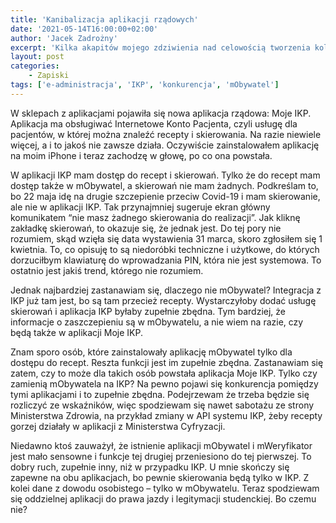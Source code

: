 ```yaml
---
title: 'Kanibalizacja aplikacji rządowych'
date: '2021-05-14T16:00:00+02:00'
author: 'Jacek Zadrożny'
excerpt: 'Kilka akapitów mojego zdziwienia nad celowością tworzenia kolejnych aplikacji rządowych. Co ma IKP, czego nie ma mObywatel?'
layout: post
categories:
    - Zapiski
tags: ['e-administracja', 'IKP', 'konkurencja', 'mObywatel']
---
```


W sklepach z aplikacjami pojawiła się nowa aplikacja rządowa: Moje IKP. Aplikacja ma obsługiwać Internetowe Konto Pacjenta, czyli usługę dla pacjentów, w której można znaleźć recepty i skierowania. Na razie niewiele więcej, a i to jakoś nie zawsze działa. Oczywiście zainstalowałem aplikację na moim iPhone i teraz zachodzę w głowę, po co ona powstała.

W aplikacji IKP mam dostęp do recept i skierowań. Tylko że do recept mam dostęp także w mObywatel, a skierowań nie mam żadnych. Podkreślam to, bo 22 maja idę na drugie szczepienie przeciw Covid-19 i mam skierowanie, ale nie w aplikacji IKP. Tak przynajmniej sugeruje ekran główny komunikatem “nie masz żadnego skierowania do realizacji”. Jak kliknę zakładkę skierowań, to okazuje się, że jednak jest. Do tej pory nie rozumiem, skąd wzięła się data wystawienia 31 marca, skoro zgłosiłem się 1 kwietnia. To, co opisuję to są niedoróbki techniczne i użytkowe, do których dorzuciłbym klawiaturę do wprowadzania PIN, która nie jest systemowa. To ostatnio jest jakiś trend, którego nie rozumiem.

Jednak najbardziej zastanawiam się, dlaczego nie mObywatel? Integracja z IKP już tam jest, bo są tam przecież recepty. Wystarczyłoby dodać usługę skierowań i aplikacja IKP byłaby zupełnie zbędna. Tym bardziej, że informacje o zaszczepieniu są w mObywatelu, a nie wiem na razie, czy będą także w aplikacji Moje IKP.

Znam sporo osób, które zainstalowały aplikację mObywatel tylko dla dostępu do recept. Reszta funkcji jest im zupełnie zbędna. Zastanawiam się zatem, czy to może dla takich osób powstała aplikacja Moje IKP. Tylko czy zamienią mObywatela na IKP? Na pewno pojawi się konkurencja pomiędzy tymi aplikacjami i to zupełnie zbędna. Podejrzewam że trzeba będzie się rozliczyć ze wskaźników, więc spodziewam się nawet sabotażu ze strony Ministerstwa Zdrowia, na przykład zmiany w API systemu IKP, żeby recepty gorzej działały w aplikacji z Ministerstwa Cyfryzacji.

Niedawno ktoś zauważył, że istnienie aplikacji mObywatel i mWeryfikator jest mało sensowne i funkcje tej drugiej przeniesiono do tej pierwszej. To dobry ruch, zupełnie inny, niż w przypadku IKP. U mnie skończy się zapewne na obu aplikacjach, bo pewnie skierowania będą tylko w IKP. Z kolei dane z dowodu osobistego – tylko w mObywatelu. Teraz spodziewam się oddzielnej aplikacji do prawa jazdy i legitymacji studenckiej. Bo czemu nie?